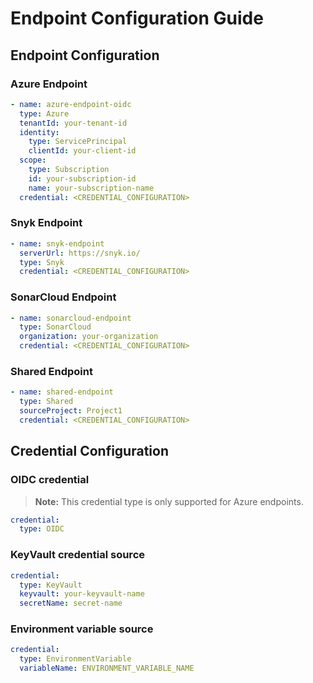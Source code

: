 # Endpoint Configuration Guide

## Endpoint Configuration

### Azure Endpoint

```yaml
- name: azure-endpoint-oidc
  type: Azure
  tenantId: your-tenant-id
  identity:
    type: ServicePrincipal
    clientId: your-client-id
  scope:
    type: Subscription
    id: your-subscription-id
    name: your-subscription-name
  credential: <CREDENTIAL_CONFIGURATION>
```

### Snyk Endpoint

```yaml
- name: snyk-endpoint
  serverUrl: https://snyk.io/
  type: Snyk
  credential: <CREDENTIAL_CONFIGURATION>
```

### SonarCloud Endpoint

```yaml
- name: sonarcloud-endpoint
  type: SonarCloud
  organization: your-organization
  credential: <CREDENTIAL_CONFIGURATION>
```

### Shared Endpoint

```yaml
- name: shared-endpoint
  type: Shared
  sourceProject: Project1
  credential: <CREDENTIAL_CONFIGURATION>
```

## Credential Configuration

### OIDC credential

> **Note:** This credential type is only supported for Azure endpoints.

```yaml
credential:
  type: OIDC
```

### KeyVault credential source

```yaml
credential:
  type: KeyVault
  keyvault: your-keyvault-name
  secretName: secret-name
```

### Environment variable source

```yaml
credential:
  type: EnvironmentVariable
  variableName: ENVIRONMENT_VARIABLE_NAME
```
